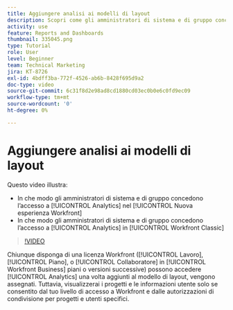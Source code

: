 ```yaml
---
title: Aggiungere analisi ai modelli di layout
description: Scopri come gli amministratori di sistema e di gruppo concedono l’accesso ad Analytics.
activity: use
feature: Reports and Dashboards
thumbnail: 335045.png
type: Tutorial
role: User
level: Beginner
team: Technical Marketing
jira: KT-8726
exl-id: 4bdff3ba-772f-4526-ab6b-8428f695d9a2
doc-type: video
source-git-commit: 6c31f8d2e98ad8cd1880cd03ec0b0e6c0fd9ec09
workflow-type: tm+mt
source-wordcount: '0'
ht-degree: 0%

---
```


# Aggiungere analisi ai modelli di layout

Questo video illustra:

* In che modo gli amministratori di sistema e di gruppo concedono l’accesso a [!UICONTROL Analytics] nel [!UICONTROL Nuova esperienza Workfront]
* In che modo gli amministratori di sistema e di gruppo concedono l’accesso a [!UICONTROL Analytics] in [!UICONTROL Workfront Classic]

>[!VIDEO](https://video.tv.adobe.com/v/335045/?quality=12&learn=on)

Chiunque disponga di una licenza Workfront ([!UICONTROL Lavoro], [!UICONTROL Piano], o [!UICONTROL Collaboratore] in [!UICONTROL Workfront Business] piani o versioni successive) possono accedere [!UICONTROL Analytics] una volta aggiunti al modello di layout, vengono assegnati. Tuttavia, visualizzerai i progetti e le informazioni utente solo se consentito dal tuo livello di accesso a Workfront e dalle autorizzazioni di condivisione per progetti e utenti specifici.
